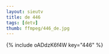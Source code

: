 ```yaml
--- 
layout: sieutv
title: de 446
tags: [detv]
thumb: ffmpeg/446_de.jpg
---
```

{% include oADdzK6f4W key="446" %} 
